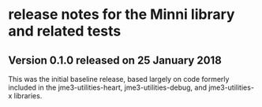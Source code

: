 # release notes for the Minni library and related tests

## Version 0.1.0 released on 25 January 2018

This was the initial baseline release, based largely on code formerly
included in the jme3-utilities-heart, jme3-utilities-debug, and
jme3-utilities-x libraries.
